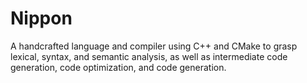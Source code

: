# Nippon

A handcrafted language and compiler using C++ and CMake to grasp lexical, syntax, and semantic analysis, as well as intermediate code generation, code optimization, and code generation.

